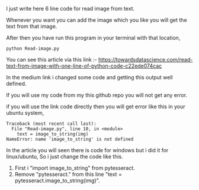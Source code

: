 I just write here 6 line code for read image from text.

Whenever you want you can add the image which you like you will get the text from that image.

After then you have run this program in your terminal with that location,
```
python Read-image.py
```

You can see this article via this link :- https://towardsdatascience.com/read-text-from-image-with-one-line-of-python-code-c22ede074cac

In the medium link i changed some code and getting this output well defined.

If you will use my code from my this github repo you will not get any error.

if you will use the link code directly then you will get error like this in your ubuntu system,
```
Traceback (most recent call last):
  File "Read-image.py", line 10, in <module>
    text = image_to_string(img)
NameError: name 'image_to_string' is not defined
```
In the article you will seen there is code for windows but i did it for linux/ubuntu, So i just change the code like this.

1) First i "import image_to_string" from pytesseract.
2) Remove "pytesseract." from this line "text = pytesseract.image_to_string(img)".
